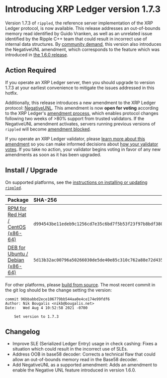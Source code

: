 # Introducing XRP Ledger version 1.7.3

Version 1.7.3 of `rippled`, the reference server implementation of the XRP Ledger protocol, is now available. This release addresses an out-of-bounds memory read identified by Guido Vranken, as well as an unrelated issue identified by the Ripple C++ team that could result in incorrect use of internal data structures. By [community demand](https://github.com/ripple/rippled/issues/3898), this version also introduces the NegativeUNL amendment, which corresponds to the feature which was introduced in [the 1.6.0 release](https://xrpl.org/blog/2020/rippled-1.6.0.html).

<!-- BREAK -->

## Action Required

If you operate an XRP Ledger server, then you should upgrade to version 1.7.3 at your earliest convenience to mitigate the issues addressed in this hotfix.

Additionally, this release introduces a new amendment to the XRP Ledger protocol: [NegativeUNL](https://xrpl.org/negative-unl.html). This amendment is now **open for voting** according to the XRP Ledger's [amendment process](https://xrpl.org/amendments.html), which enables protocol changes following two weeks of >80% support from trusted validators. If the NegativeUNL amendment activates, servers running previous versions of `rippled` will become [amendment blocked](https://xrpl.org/amendments.html#amendment-blocked).

If you operate an XRP Ledger validator, please [learn more about this amendment](https://xrpl.org/known-amendments.html) so you can make informed decisions about [how your validator votes](https://xrpl.org/configure-amendment-voting.html). If you take no action, your validator begins voting in favor of any new amendments as soon as it has been upgraded.

## Install / Upgrade

On supported platforms, see the [instructions on installing or updating `rippled`](https://xrpl.org/install-rippled.html).

| Package | SHA-256 |
|:--------|:--------|
| [RPM for Red Hat / CentOS (x86-64)](https://repos.ripple.com/repos/rippled-rpm/stable/rippled-1.7.3-1.el7.x86_64.rpm) | `d994543be11edeb9c1256cd7e35c6bd7f5b53f23f97b8bdf380302b24269d47e` |
| [DEB for Ubuntu / Debian (x86-64)](https://repos.ripple.com/repos/rippled-deb/pool/stable/rippled_1.7.3-1_amd64.deb) | `5d13b32ac00796a50266030de5de40e85c310c762a88e72d435e5c8c2e30becb` |

For other platforms, please [build from source](https://github.com/ripple/rippled/tree/master/Builds). The most recent commit in the git log should be the change setting the version:

```text
commit 96bbabbd2ece106779bb544aa0e4ce174e99fdf6
Author: Nik Bougalis <nikb@bougalis.net>
Date:   Wed Aug 4 10:52:58 2021 -0700

    Set version to 1.7.3
```


## Changelog

- Improve SLE (Serialized Ledger Entry) usage in check cashing: Fixes a situation which could result in the incorrect use of SLEs.
- Address OOB in base58 decoder: Corrects a technical flaw that could allow an out-of-bounds memory read in the Base58 decoder.
- Add NegativeUNL as a supported amendment: Adds an amendment to enable the Negative UNL feature introduced in version 1.6.0.